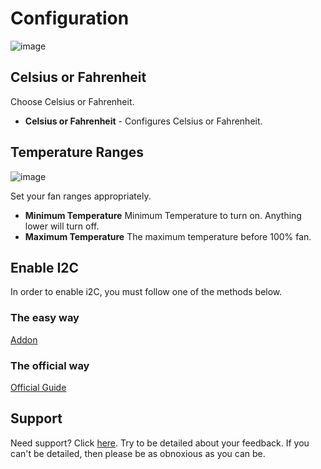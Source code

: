 # Configuration

![image](https://raw.githubusercontent.com/adamoutler/HassOSArgonOneAddon/main/gitResources/linearsettings.png)

## Celsius or Fahrenheit

Choose Celsius or Fahrenheit.

- **Celsius or Fahrenheit** - Configures Celsius or Fahrenheit.

## Temperature Ranges

![image](https://raw.githubusercontent.com/adamoutler/HassOSArgonOneAddon/main/gitResources/argonlinear.png)

Set your fan ranges appropriately.

- **Minimum Temperature** Minimum Temperature to turn on. Anything
  lower will turn off.
- **Maximum Temperature** The maximum temperature before 100% fan.

## Enable I2C

In order to enable i2C, you must follow one of the methods below.

### The easy way

[Addon](https://community.home-assistant.io/t/add-on-hassos-i2c-configurator/264167)

### The official way

[Official Guide](https://www.home-assistant.io/hassio/enable_i2c/)

## Support

Need support? Click [here](https://community.home-assistant.io/t/argon-one-active-cooling-addon/262598/8).
Try to be detailed about your feedback.
If you can't be detailed, then please be as obnoxious as you can be.
